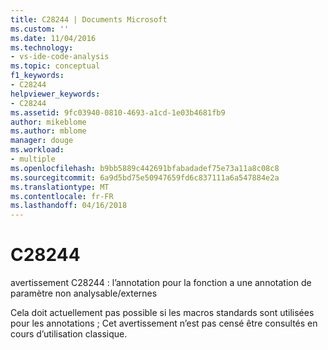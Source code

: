 ```yaml
---
title: C28244 | Documents Microsoft
ms.custom: ''
ms.date: 11/04/2016
ms.technology:
- vs-ide-code-analysis
ms.topic: conceptual
f1_keywords:
- C28244
helpviewer_keywords:
- C28244
ms.assetid: 9fc03940-0810-4693-a1cd-1e03b4681fb9
author: mikeblome
ms.author: mblome
manager: douge
ms.workload:
- multiple
ms.openlocfilehash: b9bb5889c442691bfabadadef75e73a11a8c08c8
ms.sourcegitcommit: 6a9d5bd75e50947659fd6c837111a6a547884e2a
ms.translationtype: MT
ms.contentlocale: fr-FR
ms.lasthandoff: 04/16/2018
---
```

# <a name="c28244"></a>C28244
avertissement C28244 : l’annotation pour la fonction a une annotation de paramètre non analysable/externes  
  
 Cela doit actuellement pas possible si les macros standards sont utilisées pour les annotations ; Cet avertissement n’est pas censé être consultés en cours d’utilisation classique.